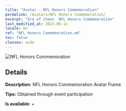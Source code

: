 ```yaml
---
title: "Avatar - NFL Honors Commemoration"
permalink: /Avatars/NFL Honors Commemoration/
excerpt: "Era of Chaos  NFL Honors Commemoration"
last_modified_at: 2021-05-11
locale: en
ref: "NFL Honors Commemoration.md"
toc: false
classes: wide
---
```

 ![NFL Honors Commemoration](/images/a/avatarFrame_94.png)

## Details

 **Description:** NFL Honors Commemoration Avatar Frame 

 **Tips:** Obtained through event participation 

 **Is available:**  + 

